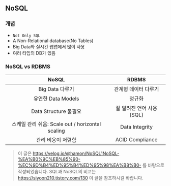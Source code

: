 ## NoSQL
### 개념
* `Not Only SQL`
* A Non-Relational database(No Tables)
* Big Data와 실시간 웹앱에서 많이 사용
* 여러 타입의 DB가 있음

### NoSQL vs RDBMS
| NoSQL |	RDBMS |
| :---: | :---: |
| Big Data 다루기 |	관계형 데이터 다루기 |
| 유연한 Data Models |	정규화 |
| Data Structure 불필요 |	잘 알려진 언어 사용 (SQL) |
| 스케일 관리 쉬움: Scale out / horizontal scaling	| Data Integrity |
| 관리 비용이 저렴함 |	ACID Compliance |

> 이 글은 https://velog.io/@hamon/NoSQL1NoSQL-%EA%B0%9C%EB%85%90-%EC%9D%B4%ED%95%B4%ED%95%98%EA%B8%B0- 를 바탕으로 작성되었습니다. 
SQL과 NoSQL의 비교는 https://siyoon210.tistory.com/130 이 글을 참조하시길 바랍니다.
